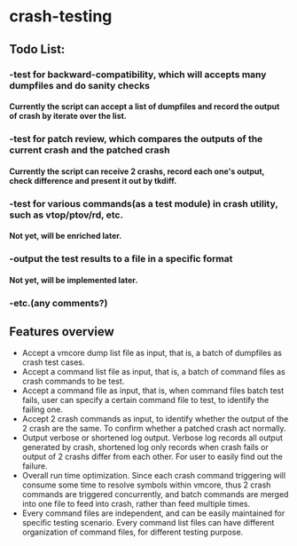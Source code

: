 # crash-testing


## Todo List:
### -test for backward-compatibility, which will accepts many dumpfiles and do sanity checks
#### Currently the script can accept a list of dumpfiles and record the output of crash by iterate over the list.
### -test for patch review, which compares the outputs of the current crash and the patched crash
#### Currently the script can receive 2 crashs, record each one's output, check difference and present it out by tkdiff.
### -test for various commands(as a test module) in crash utility, such as vtop/ptov/rd, etc.
#### Not yet, will be enriched later.
### -output the test results to a file in a specific format
#### Not yet, will be implemented later.
### -etc.(any comments?)

## Features overview
- Accept a vmcore dump list file as input, that is, a batch of dumpfiles as crash test cases.
- Accept a command list file as input, that is, a batch of command files as crash commands to be test.
- Accept a command file as input, that is, when command files batch test fails, user can specify a certain command file to test, to identify the failing one.
- Accept 2 crash commands as input, to identify whether the output of the 2 crash are the same. To confirm whether a patched crash act normally.
- Output verbose or shortened log output. Verbose log records all output generated by crash, shortened log only records when crash fails or output of 2 crashs differ from each other. For user to easily find out the failure.
- Overall run time optimization. Since each crash command triggering will consume some time to resolve symbols within vmcore, thus 2 crash commands are triggered concurrently, and batch commands are merged into one file to feed into crash, rather than feed multiple times. 
- Every command files are independent, and can be easily maintained for specific testing scenario. Every command list files can have different organization of command files, for different testing purpose.

